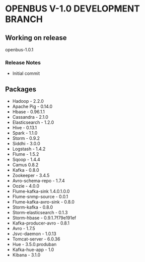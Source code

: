 # OPENBUS V-1.0 DEVELOPMENT BRANCH

## Working on release
  openbus-1.0.1

### Release Notes
  - Initial commit

## Packages
- Hadoop - 2.2.0
- Apache Pig - 0.14.0  
- Hbase - 0.96.1.1
- Cassandra - 2.1.0
- Elasticsearch - 1.2.0
- Hive - 0.13.1
- Spark - 1.1.0
- Storm - 0.9.2
- Siddhi - 3.0.0
- Logstash - 1.4.2
- Flume - 1.5.2
- Sqoop - 1.4.4
- Camus 0.8.2
- Kafka - 0.8.0
- Zookeeper - 3.4.5
- Avro-schema-repo - 1.7.4
- Oozie - 4.0.0
- Flume-kafka-sink 1.4.0.1.0.0
- Flume-snmp-source - 0.0.1
- Flume-kafka-avro-sink - 0.8.0
- Storm-kafka - 0.8.0
- Storm-elasticsearch - 0.1.3
- Storm-hbase - 0.9.1.7f79e191ef
- Kafka-producer-avro - 0.8.1
- Avro - 1.7.5
- Jsvc-daemon - 1.0.13
- Tomcat-server - 6.0.36
- Hue - 3.5.0.produban
- Kafka-hue-app - 1.0
- Kibana - 3.1.0
